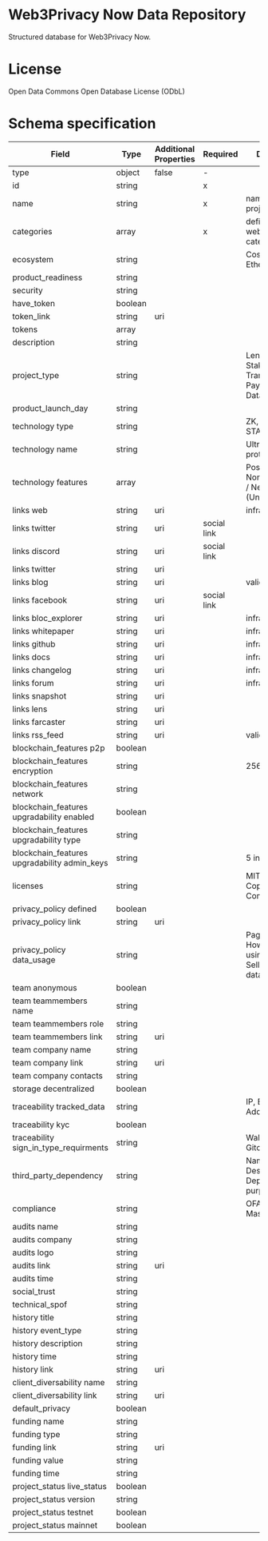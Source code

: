 # Web3Privacy Now Data Repository

Structured database for Web3Privacy Now.

# License

Open Data Commons Open Database License (ODbL)


# Schema specification

| Field                  | Type     | Additional Properties | Required | Description |
|------------------------|----------|------------------------|----------|-------------|
| type                   | object   | false                  | -        |             |
| id                     | string   |                        | x        |             |
| name                   | string   |                        | x        | name of the project            |
| categories             | array    |                        | x        | defined by web3privacy categories            |
| ecosystem              | string   |                        |          | Cosmos, Ethereum            |
| product_readiness      | string   |                        |          |             |
| security               | string   |                        |          |             |
| have_token             | boolean  |                        |          |             |
| token_link             | string   | uri                    |          |             |
| tokens                 | array    |                        |          |             |
| description            | string   |                        |          |             |
| project_type           | string   |                        |          | Lending, Trading, Staking, Yield, Transfer, Payment, Mixer, Data storage            |
| product_launch_day     | string   |                        |          |             |
| technology type            | string   |                        |          | ZK, Layer0, STARKS...            |
| technology name            | string   |                        |          | Ultramixing-protocol            |
| technology features            | array   |                        |          | Positive (Private, Non-traceble,...) / Negative (Unverifiable)             |
| links web                  | string   | uri                       |          | infrastructure            |
| links twitter                  | string   | uri                       | social link         |             |
| links discord                  | string   | uri                       | social link         |             |
| links twitter                  | string   | uri                       |          |             |
| links blog                  | string   | uri                       |          | validation            |
| links facebook                  | string   | uri                       | social link         |             |
| links bloc_explorer                  | string   | uri                       |          | infrastructure            |
| links whitepaper                  | string   | uri                       |          | infrastructure            |
| links github                  | string   | uri                       |          | infrastructure            |
| links docs                  | string   | uri                       |          | infrastructure            |
| links changelog                  | string   | uri                       |          | infrastructure            |
| links forum                  | string   | uri                       |          | infrastructure            |
| links snapshot                  | string   | uri                       |          |             |
| links lens                  | string   | uri                       |          |             |
| links farcaster                  | string   | uri                       |          |             |
| links rss_feed                  | string   | uri                       |          | validation            |
| blockchain_features p2p   | boolean   |                        |          |             |
| blockchain_features encryption   | string   |                        |          | 256bit, ...            |
| blockchain_features network   | string   |                        |          |             |
| blockchain_features upgradability enabled   | boolean   |                        |          |             |
| blockchain_features upgradability type   | string   |                        |          |             |
| blockchain_features upgradability admin_keys   | string   |                        |          | 5 in Multisign            |
| licenses               | string   |                        |          | MIT Licence, Copyright, Commons,            |
| privacy_policy defined         | boolean   |                        |          |             |
| privacy_policy link         | string   | uri                       |          |             |
| privacy_policy data_usage         | string   |                        |          | Page Numbers?, How are they using your data?, Selling/Giving data?             |
| team anonymous                  | boolean   |                        |          |             |
| team teammembers name                  | string   |                        |          |             |
| team teammembers role                  | string   |                        |          |             |
| team teammembers link                  | string   | uri                        |          |             |
| team company name                  | string   |                        |          |             |
| team company link                  | string   | uri                       |          |             |
| team company contacts                  | string   |                        |          |             |
| storage decentralized               | boolean   |                        |          |             |
| traceability tracked_data          | string   |                        |          | IP, Email, Phone, Address, ...             |
| traceability kyc          | boolean   |                        |          |             |
| traceability sign_in_type_requirments          | string   |                        |          | Wallet, Email, Gitcoin Pass,              |
| third_party_dependency | string   |                        |          | Name, Link, Description, Dependency purpose            |
| compliance             | string   |                        |          | OFAC, FBI, MasterBlacklist,...            |
| audits name                | string   |                        |          |             |
| audits company                | string   |                        |          |             |
| audits logo                | string   |                        |          |             |
| audits link                | string   | uri                       |          |             |
| audits time                | string   |                        |          |             |
| social_trust           | string   |                        |          |             |
| technical_spof         | string   |                        |          |             |
| history title                | string   |                        |          |             |
| history event_type                | string   |                        |          |             |
| history description                | string   |                        |          |             |
| history time                | string   |                        |          |             |
| history link                | string   | uri                       |          |             |
| client_diversability name  | string   |                        |          |             |
| client_diversability link  | string   | uri                       |          |             |
| default_privacy        | boolean  |                        |          |             |
| funding name               | string   |                        |          |             |
| funding type               | string   |                        |          |             |
| funding link               | string   | uri                       |          |             |
| funding value               | string   |                        |          |             |
| funding time               | string   |                        |          |             |
| project_status live_status        | boolean   |                        |          |             |
| project_status version        | string   |                        |          |             |
| project_status testnet        | boolean   |                        |          |             |
| project_status mainnet        | boolean   |                        |          |             |
